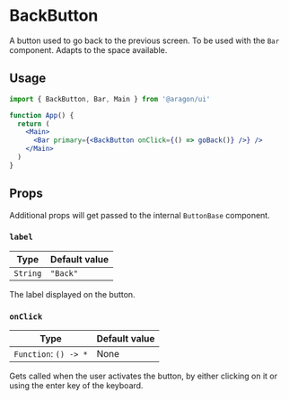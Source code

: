 # BackButton

A button used to go back to the previous screen. To be used with the `Bar` component. Adapts to the space available.

## Usage

```jsx
import { BackButton, Bar, Main } from '@aragon/ui'

function App() {
  return (
    <Main>
      <Bar primary={<BackButton onClick={() => goBack()} />} />
    </Main>
  )
}
```

## Props

<div class="info">

Additional props will get passed to the internal `ButtonBase` component.

</div>

### `label`

| Type     | Default value |
| -------- | ------------- |
| `String` | `"Back"`      |

The label displayed on the button.

### `onClick`

| Type                  | Default value |
| --------------------- | ------------- |
| `Function`: `() -> *` | None          |

Gets called when the user activates the button, by either clicking on it or using the enter key of the keyboard.
